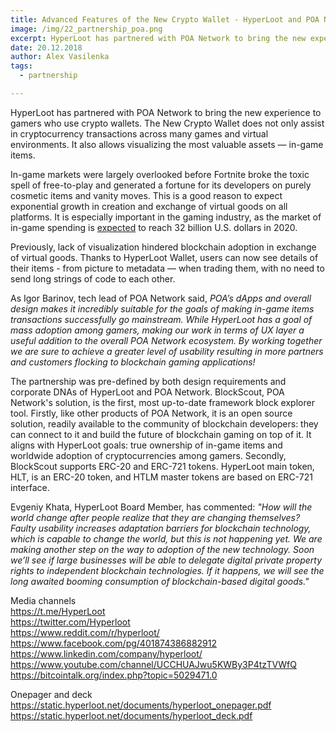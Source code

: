 ```yaml
---
title: Advanced Features of the New Crypto Wallet - HyperLoot and POA Network Are Changing the Face of Blockchain Gaming
image: /img/22_partnership_poa.png
excerpt: HyperLoot has partnered with POA Network to bring the new experience to gamers who use crypto wallets. The New Crypto Wallet does not only assist in cryptocurrency transactions across many games and virtual environments. It also allows visualizing the most valuable assets — in-game items.
date: 20.12.2018
author: Alex Vasilenka
tags:
  - partnership

---
```


HyperLoot has partnered with POA Network to bring the new experience to gamers who use crypto wallets. The New Crypto Wallet does not only assist in cryptocurrency transactions across many games and virtual environments. It also allows visualizing the most valuable assets — in-game items.

In-game markets were largely overlooked before Fortnite broke the toxic spell of free-to-play and generated a fortune for its developers on purely cosmetic items and vanity moves. This is a good reason to expect exponential growth in creation and exchange of virtual goods on all platforms. It is especially important in the gaming industry, as the market of in-game spending is [expected](https://www.statista.com/statistics/558952/in-game-consumer-spending-worldwide/) to reach 32 billion U.S. dollars in 2020. 

Previously, lack of visualization hindered blockchain adoption in exchange of virtual goods. Thanks to HyperLoot Wallet, users can now see details of their items - from picture to metadata — when trading them, with no need to send long strings of code to each other. 

As Igor Barinov, tech lead of POA Network said, *POA’s dApps and overall design makes it incredibly suitable for the goals of making in-game items transactions successfully go mainstream. While HyperLoot has a goal of mass adoption among gamers, making our work in terms of UX layer a useful addition to the overall POA Network ecosystem. By working together we are sure to achieve a greater level of usability resulting in more partners and customers flocking to blockchain gaming applications!*

The partnership was pre-defined by both design requirements and corporate DNAs of HyperLoot and POA Network. BlockScout, POA Network's solution, is the first, most up-to-date framework block explorer tool. Firstly, like other products of POA Network, it is an open source solution, readily available to the community of blockchain developers: they can connect to it and build the future of blockchain gaming on top of it. It aligns with HyperLoot goals: true ownership of in-game items and worldwide adoption of cryptocurrencies among gamers. Secondly, BlockScout supports ERC-20 and ERC-721 tokens. HyperLoot main token, HLT, is an ERC-20 token, and HTLM master tokens are based on ERC-721 interface.

Evgeniy Khata, HyperLoot Board Member, has commented: *"How will the world change after people realize that they are changing themselves? Faulty usability increases adaptation barriers for blockchain technology, which is capable to change the world, but this is not happening yet. We are making another step on the way to adoption of the new technology. Soon we’ll see if large businesses will be able to delegate digital private property rights to independent blockchain technologies. If it happens, we will see the long awaited booming consumption of blockchain-based digital goods."*



Media channels</br>
https://t.me/HyperLoot</br>
https://twitter.com/Hyperloot</br>
https://www.reddit.com/r/hyperloot/</br>
https://www.facebook.com/pg/401874386882912</br>
https://www.linkedin.com/company/hyperloot/</br>
https://www.youtube.com/channel/UCCHUAJwu5KWBy3P4tzTVWfQ</br>
https://bitcointalk.org/index.php?topic=5029471.0</br>

Onepager and deck</br>
https://static.hyperloot.net/documents/hyperloot_onepager.pdf</br>
https://static.hyperloot.net/documents/hyperloot_deck.pdf
